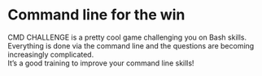 # Command line for the win


CMD CHALLENGE is a pretty cool game challenging you on Bash skills.\
Everything is done via the command line and the questions are becoming increasingly complicated. \
It’s a good training to improve your command line skills!
